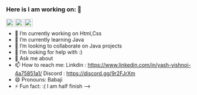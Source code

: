 ### Here is I am working on:  👋
 <a href="https://twitter.com/Yashvis99284225">
    <img src="https://logodownload.org/wp-content/uploads/2014/09/twitter-logo-1.png" alt="YASH TWITTER Profile" width="22px" align="left"></a>
 <a href="https://www.linkedin.com/in/yash-vishnoi-4a75851a1/">
    <img alt="YASH's LinkedIN" src="https://raw.githubusercontent.com/peterthehan/peterthehan/master/assets/linkedin.svg" style="max-width:100%;" width="22px" align="left"></a>
 <a href="https://discord.gg/8KaxBUNJ" rel="nofollow">
  <img alt="Yash's Discord" src="https://raw.githubusercontent.com/peterthehan/peterthehan/master/assets/discord.svg" style="max-width:100%;" width="22px" align="left"></a><br>

- 🔭 I’m currently working on Html,Css
- 🌱 I’m currently learning Java 
- 👯 I’m looking to collaborate on Java projects
- 🤔 I’m looking for help with :)
- 💬 Ask me about 
- 📫 How to reach me: Linkdin : https://www.linkedin.com/in/yash-vishnoi-4a75851a1/ 
                      Discord : https://discord.gg/9r2FJrXm
- 😄 Pronouns: Babaji
- ⚡ Fun fact: :( I am half finish 
-->
